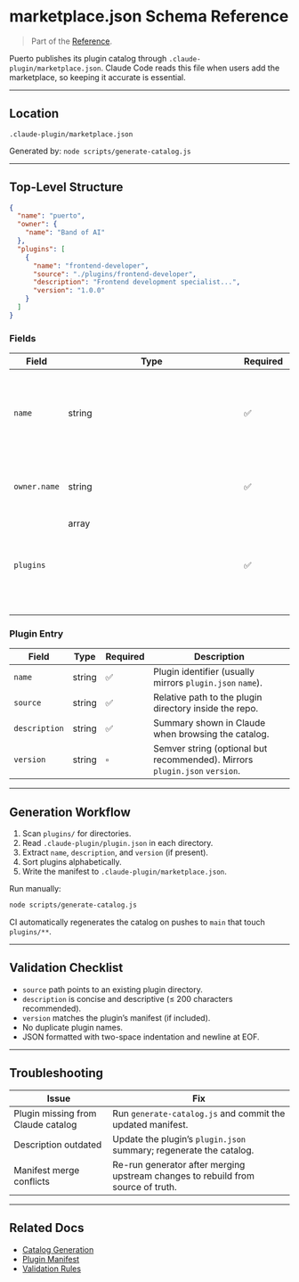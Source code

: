 # marketplace.json Schema Reference
> Part of the [Reference](index.md).

Puerto publishes its plugin catalog through `.claude-plugin/marketplace.json`. Claude Code reads this file when users add the marketplace, so keeping it accurate is essential.

---

## Location

```
.claude-plugin/marketplace.json
```

Generated by: `node scripts/generate-catalog.js`

---

## Top-Level Structure

```json
{
  "name": "puerto",
  "owner": {
    "name": "Band of AI"
  },
  "plugins": [
    {
      "name": "frontend-developer",
      "source": "./plugins/frontend-developer",
      "description": "Frontend development specialist...",
      "version": "1.0.0"
    }
  ]
}
```

### Fields

| Field | Type | Required | Description |
|-------|------|----------|-------------|
| `name` | string | ✅ | Marketplace identifier. Users reference this in `/plugin marketplace add`. |
| `owner.name` | string | ✅ | Display name for the marketplace provider. |
| `plugins` | array<object> | ✅ | Catalog of plugin entries. One per plugin folder. |

### Plugin Entry

| Field | Type | Required | Description |
|-------|------|----------|-------------|
| `name` | string | ✅ | Plugin identifier (usually mirrors `plugin.json` `name`). |
| `source` | string | ✅ | Relative path to the plugin directory inside the repo. |
| `description` | string | ✅ | Summary shown in Claude when browsing the catalog. |
| `version` | string | ▫️ | Semver string (optional but recommended). Mirrors `plugin.json` `version`. |

---

## Generation Workflow

1. Scan `plugins/` for directories.
2. Read `.claude-plugin/plugin.json` in each directory.
3. Extract `name`, `description`, and `version` (if present).
4. Sort plugins alphabetically.
5. Write the manifest to `.claude-plugin/marketplace.json`.

Run manually:

```bash
node scripts/generate-catalog.js
```

CI automatically regenerates the catalog on pushes to `main` that touch `plugins/**`.

---

## Validation Checklist

- `source` path points to an existing plugin directory.
- `description` is concise and descriptive (≤ 200 characters recommended).
- `version` matches the plugin’s manifest (if included).
- No duplicate plugin names.
- JSON formatted with two-space indentation and newline at EOF.

---

## Troubleshooting

| Issue | Fix |
|-------|-----|
| Plugin missing from Claude catalog | Run `generate-catalog.js` and commit the updated manifest. |
| Description outdated | Update the plugin’s `plugin.json` summary; regenerate the catalog. |
| Manifest merge conflicts | Re-run generator after merging upstream changes to rebuild from source of truth. |

---

## Related Docs

- [Catalog Generation](../architecture/catalog-generation.md)
- [Plugin Manifest](../plugin-development/plugin-manifest.md)
- [Validation Rules](validation-rules.md)
